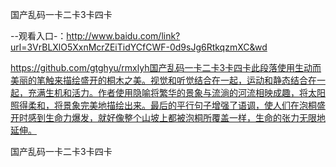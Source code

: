 国产乱码一卡二卡3卡四卡

--观看入口-：http://www.baidu.com/link?url=3VrBLXlO5XxnMcrZEiTidYCfCWF-0d9sJg6RtkqzmXC&wd

https://github.com/gtghyu/rmxlyh国产乱码一卡二卡3卡四卡此段落使用生动而美丽的笔触来描绘盛开的桐木之美。视觉和听觉结合在一起，运动和静态结合在一起，充满生机和活力。作者使用隐喻将繁华的景象与流淌的河流相映成趣，将太阳照得柔和，将景象完美地描绘出来。最后的平行句子增强了语调，使人们在泡桐盛开时感到生命力爆发，就好像整个山坡上都被泡桐所覆盖一样，生命的张力无限地延伸。

国产乱码一卡二卡3卡四卡

